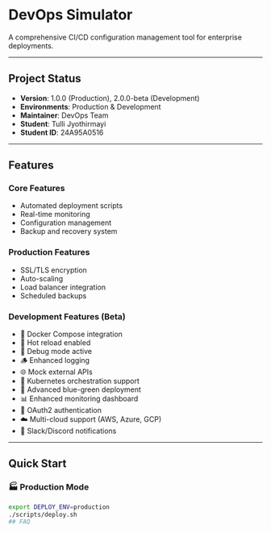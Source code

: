 # DevOps Simulator

A comprehensive CI/CD configuration management tool for enterprise deployments.

---

## Project Status
- **Version**: 1.0.0 (Production), 2.0.0-beta (Development)  
- **Environments**: Production & Development  
- **Maintainer**: DevOps Team  
- **Student**: Tulli Jyothirmayi
- **Student ID**: 24A95A0516

---

## Features

### Core Features
- Automated deployment scripts  
- Real-time monitoring  
- Configuration management  
- Backup and recovery system  

### Production Features
- SSL/TLS encryption  
- Auto-scaling  
- Load balancer integration  
- Scheduled backups  

### Development Features (Beta)
- 🐳 Docker Compose integration  
- 🔄 Hot reload enabled  
- 🧩 Debug mode active  
- 🪵 Enhanced logging  
- 🌐 Mock external APIs  
- 🚀 Kubernetes orchestration support  
- 🔄 Advanced blue-green deployment  
- 📊 Enhanced monitoring dashboard  
- 🔐 OAuth2 authentication  
- ☁️ Multi-cloud support (AWS, Azure, GCP)  
- 💬 Slack/Discord notifications  

---

## Quick Start

### 🏭 Production Mode
```bash
export DEPLOY_ENV=production
./scripts/deploy.sh
# #   F A Q  
 